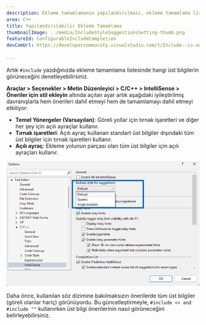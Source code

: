```yaml
---
description: Ekleme tamamlamanın yapılandırılması, ekleme tamamlama listesinde hangi üst bilgilerin görüneceğini denetlemenizi sağlar.
area: C++
title: Yapılandırılabilir Ekleme Tamamlama
thumbnailImage: ../media/IncludeStyleSuggestionsSetting-thumb.png
featureId: ConfigurableIncludeCompletion
devComUrl: https://developercommunity.visualstudio.com/t/Include--is-now-behaving-the-same-as-/10538420

---
```



Artık `#include` yazdığınızda ekleme tamamlama listesinde hangi üst bilgilerin görüneceğini denetleyebilirsiniz.

**Araçlar > Seçenekler > Metin Düzenleyici > C/C++ > IntelliSense > Öneriler için stil ekleyin** altında açılan ayar artık aşağıdaki iyileştirilmiş davranışlarla hem önerileri dahil etmeyi hem de tamamlamayı dahil etmeyi etkiliyor:

- **Temel Yönergeler (Varsayılan)**: Göreli yollar için tırnak işaretleri ve diğer her şey için açılı ayraçlar kullanır.
- **Tırnak işaretleri**: Açılı ayraç kullanan standart üst bilgiler dışındaki tüm üst bilgiler için tırnak işaretleri kullanır.
- **Açılı ayraç**: Ekleme yolunun parçası olan tüm üst bilgiler için açılı ayraçları kullanır.

![Öneriler için Stil Ekleyin Ayarı](../media/IncludeStyleSuggestionsSetting.png)

Daha önce, kullanılan söz dizimine bakılmaksızın önerilerde tüm üst bilgiler (göreli olanlar hariç) görünüyordu. Bu güncelleştirmeyle, `#include <> and #include ""` kullanırken üst bilgi önerilerinin nasıl görüneceğini belirleyebilirsiniz.
